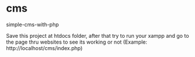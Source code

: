 # cms
simple-cms-with-php

Save this project at htdocs folder, after that try to run your xampp and go to the page thru websites to see its working or not (Example: http://localhost/cms/index.php)
